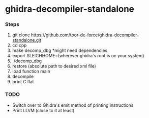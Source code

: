 # ghidra-decompiler-standalone

### Steps

1. git clone https://github.com/toor-de-force/ghidra-decompiler-standalone.git
2. cd cpp
3. make decomp_dbg *might need dependencies
4. export SLEIGHHOME=(wherever ghidra's root is on your system)
5. ./decomp_dbg
6. restore (absolute path to desired xml file)
7. load function main
8. decompile
9. print C flat

### TODO
- Switch over to Ghidra's emit method of printing instructions
- Print LLVM (close to it at least)
